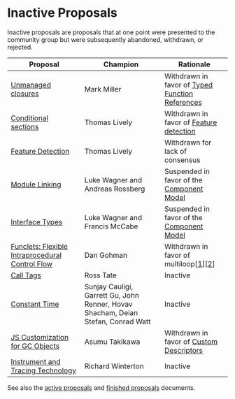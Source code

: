 
# Inactive Proposals

Inactive proposals are proposals that at one point were presented to the community group but were subsequently abandoned, withdrawn, or rejected.

| Proposal                                 | Champion         | Rationale                                                              |
| ---------------------------------------- | ---------------- | ---------------------------------------------------------------------- |
| [Unmanaged closures][unmanaged_closures] | Mark Miller      | Withdrawn in favor of [Typed Function References][function_references] |
| [Conditional sections][cond_sections]    | Thomas Lively    | Withdrawn in favor of [Feature detection][feature_detection]           |
| [Feature Detection][feature_detection]   | Thomas Lively    | Withdrawn for lack of consensus                                        |
| [Module Linking][module_linking]         | Luke Wagner and Andreas Rossberg | Suspended in favor of the [Component Model][component_model] |
| [Interface Types][interface_types]       | Luke Wagner and Francis McCabe | Suspended in favor of the [Component Model][component_model] |
| [Funclets: Flexible Intraprocedural Control Flow][funclets] | Dan Gohman  | Withdrawn in favor of multiloop[[1][multiloop-1]][[2][multiloop-2]] |
| [Call Tags][call-tags]                                      | Ross Tate   | Inactive                                                            |
| [Constant Time][constant-time]                              | Sunjay Cauligi, Garrett Gu, John Renner, Hovav Shacham, Deian Stefan, Conrad Watt | Inactive |
| [JS Customization for GC Objects][gc-js-customization]      | Asumu Takikawa | Withdrawn in favor of [Custom Descriptors][custom-descs] |
| [Instrument and Tracing Technology][instrument-tracing]     | Richard Winterton | Inactive |



See also the [active proposals](README.md) and [finished proposals](finished-proposals.md) documents.

[unmanaged_closures]: https://github.com/WebAssembly/proposals/issues/6
[function_references]: https://github.com/WebAssembly/function-references
[cond_sections]: https://github.com/WebAssembly/conditional-sections
[feature_detection]: https://github.com/WebAssembly/feature-detection
[module_linking]: https://github.com/WebAssembly/module-linking
[interface_types]: https://github.com/WebAssembly/interface-types
[component_model]: https://github.com/WebAssembly/component-model
[funclets]: https://github.com/WebAssembly/funclets
[multiloop-1]: https://github.com/WebAssembly/meetings/blob/8f06ff4d8c1f8af28a37fd1f2ab4b7df30741f76/main/2021/CG-03-16.md
[multiloop-2]: https://github.com/WebAssembly/meetings/blob/8f06ff4d8c1f8af28a37fd1f2ab4b7df30741f76/main/2021/CG-03-30.md
[call-tags]: https://github.com/WebAssembly/call-tags
[constant-time]: https://github.com/WebAssembly/constant-time
[gc-js-customization]: https://github.com/WebAssembly/gc-js-customization
[custom-descs]: https://github.com/WebAssembly/custom-descriptors
[instrument-tracing]: https://github.com/WebAssembly/instrument-tracing
